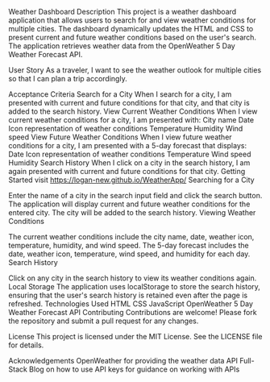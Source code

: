 Weather Dashboard
Description
This project is a weather dashboard application that allows users to search for and view weather conditions for multiple cities. The dashboard dynamically updates the HTML and CSS to present current and future weather conditions based on the user's search. The application retrieves weather data from the OpenWeather 5 Day Weather Forecast API.

User Story
As a traveler, I want to see the weather outlook for multiple cities so that I can plan a trip accordingly.

Acceptance Criteria
Search for a City
When I search for a city, I am presented with current and future conditions for that city, and that city is added to the search history.
View Current Weather Conditions
When I view current weather conditions for a city, I am presented with:
City name
Date
Icon representation of weather conditions
Temperature
Humidity
Wind speed
View Future Weather Conditions
When I view future weather conditions for a city, I am presented with a 5-day forecast that displays:
Date
Icon representation of weather conditions
Temperature
Wind speed
Humidity
Search History
When I click on a city in the search history, I am again presented with current and future conditions for that city.
Getting Started
visit https://logan-new.github.io/WeatherApp/
Searching for a City

Enter the name of a city in the search input field and click the search button.
The application will display current and future weather conditions for the entered city.
The city will be added to the search history.
Viewing Weather Conditions

The current weather conditions include the city name, date, weather icon, temperature, humidity, and wind speed.
The 5-day forecast includes the date, weather icon, temperature, wind speed, and humidity for each day.
Search History

Click on any city in the search history to view its weather conditions again.
Local Storage
The application uses localStorage to store the search history, ensuring that the user's search history is retained even after the page is refreshed.
Technologies Used
HTML
CSS
JavaScript
OpenWeather 5 Day Weather Forecast API
Contributing
Contributions are welcome! Please fork the repository and submit a pull request for any changes.

License
This project is licensed under the MIT License. See the LICENSE file for details.

Acknowledgements
OpenWeather for providing the weather data API
Full-Stack Blog on how to use API keys for guidance on working with APIs